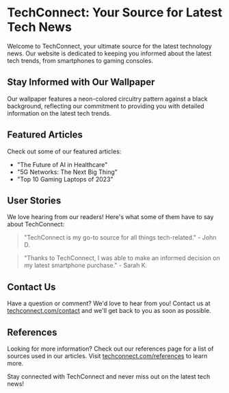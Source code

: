 <!--font:Open Sans-->

# TechConnect: Your Source for Latest Tech News

Welcome to TechConnect, your ultimate source for the latest technology news. Our website is dedicated to keeping you informed about the latest tech trends, from smartphones to gaming consoles.

## Stay Informed with Our Wallpaper

Our wallpaper features a neon-colored circuitry pattern against a black background, reflecting our commitment to providing you with detailed information on the latest tech trends.

## Featured Articles

Check out some of our featured articles:

- "The Future of AI in Healthcare"
- "5G Networks: The Next Big Thing"
- "Top 10 Gaming Laptops of 2023"

## User Stories

We love hearing from our readers! Here's what some of them have to say about TechConnect:

> "TechConnect is my go-to source for all things tech-related." - John D.

> "Thanks to TechConnect, I was able to make an informed decision on my latest smartphone purchase." - Sarah K.

## Contact Us

Have a question or comment? We'd love to hear from you! Contact us at [techconnect.com/contact](#contact) and we'll get back to you as soon as possible.

## References

Looking for more information? Check out our references page for a list of sources used in our articles. Visit [techconnect.com/references](#references) to learn more.

Stay connected with TechConnect and never miss out on the latest tech news!

<!--

Write me content for website with wallpaper which alt text is:

"A wallpaper with a repeating pattern of neon-colored circuitry, set against a black background."

The name/title of the page should not be 1:1 copy of the alt text but rather a real content of the website which is using this wallpaper.

- Use markdown format 
- Start with heading
- Heading should be short and concise
- The content should look like a real website 
- The website should not be about the wallpaper, wallpaper is just a related background
- Heading should be contain work "wallpaper" or "background"
- Include real sections like references, contact, user stories, etc. use things relevant to the page purpose.
- Feel free to use structure like headings, bullets, numbering, blockquotes, paragraphs, horizontal lines, etc.
- You can use formatting like bold or _italic_
- You can include UTF-8 emojis
- Links should be only #hash anchors (and you can refer to the document itself)
- Do not include images


---


# TechConnect: Connecting You to the Latest Technology News

Welcome to TechConnect, your one-stop-shop for all things technology! Our website provides you with the latest news, reviews, and insights on everything from smartphones to gaming consoles. 

## Stay Up-to-Date with the Latest Tech Trends

Our wallpaper featuring a repeating pattern of neon-colored circuitry against a black background perfectly captures the essence of our website. Just like the intricate circuitry in the wallpaper, we strive to provide you with a detailed understanding of the latest tech trends.

## Featured Articles

Check out some of our featured articles below:

- "The Future of AI in Healthcare" 
- "5G Networks: The Next Big Thing"
- "Top 10 Gaming Laptops of 2023"

## User Stories

We love hearing from our readers! Check out what some of our users have to say about TechConnect:

> "I've been following TechConnect for years and it's my go-to source for all things tech-related." - John D.

> "Thanks to TechConnect, I was able to make an informed decision on my latest smartphone purchase." - Sarah K.

## Contact Us

Have a question or comment? We'd love to hear from you! Contact us at [techconnect.com/contact](#contact) and we'll get back to you as soon as possible.

## References

Looking for more information? Check out our references page for a list of sources used in our articles. Visit [techconnect.com/references](#references) to learn more.

Stay connected with TechConnect and never miss out on the latest tech news!


---


Heading is too long, rewrite whole content.


---


# TechConnect: Your Source for the Latest Technology News and Insights

Welcome to TechConnect, your go-to source for the latest technology news, reviews, and insights. Our website is dedicated to keeping you up-to-date with the latest tech trends, from smartphones to gaming consoles.

## Stay Informed with Our Wallpaper

Our wallpaper features a repeating pattern of neon-colored circuitry against a black background, perfectly capturing our commitment to providing you with detailed information on the latest tech trends.

## Featured Articles

Check out some of our featured articles:

- "The Future of AI in Healthcare"
- "5G Networks: The Next Big Thing"
- "Top 10 Gaming Laptops of 2023"

## User Stories

We love hearing from our readers! Here's what some of them have to say about TechConnect:

> "TechConnect is my go-to source for all things tech-related." - John D.

> "Thanks to TechConnect, I was able to make an informed decision on my latest smartphone purchase." - Sarah K.

## Contact Us

Have a question or comment? We'd love to hear from you! Contact us at [techconnect.com/contact](#contact) and we'll get back to you as soon as possible.

## References

Looking for more information? Check out our references page for a list of sources used in our articles. Visit [techconnect.com/references](#references) to learn more.

Stay connected with TechConnect and never miss out on the latest tech news!


---


Heading is too long, rewrite whole content.


---


# TechConnect: Your Source for the Latest Tech News and Insights

Welcome to TechConnect, your go-to source for the latest technology news, reviews, and insights. Our website is dedicated to keeping you informed about the latest tech trends, from smartphones to gaming consoles.

## Stay Informed with Our Wallpaper

Our wallpaper features a neon-colored circuitry pattern against a black background, reflecting our commitment to providing you with detailed information on the latest tech trends.

## Featured Articles

Check out some of our featured articles:

- "The Future of AI in Healthcare"
- "5G Networks: The Next Big Thing"
- "Top 10 Gaming Laptops of 2023"

## User Stories

We love hearing from our readers! Here's what some of them have to say about TechConnect:

> "TechConnect is my go-to source for all things tech-related." - John D.

> "Thanks to TechConnect, I was able to make an informed decision on my latest smartphone purchase." - Sarah K.

## Contact Us

Have a question or comment? We'd love to hear from you! Contact us at [techconnect.com/contact](#contact) and we'll get back to you as soon as possible.

## References

Looking for more information? Check out our references page for a list of sources used in our articles. Visit [techconnect.com/references](#references) to learn more.

Stay connected with TechConnect and never miss out on the latest tech news!


---


Heading is too long, rewrite whole content.


---


# TechConnect: Your Source for Latest Tech News

Welcome to TechConnect, your ultimate source for the latest technology news. Our website is dedicated to keeping you informed about the latest tech trends, from smartphones to gaming consoles.

## Stay Informed with Our Wallpaper

Our wallpaper features a neon-colored circuitry pattern against a black background, reflecting our commitment to providing you with detailed information on the latest tech trends.

## Featured Articles

Check out some of our featured articles:

- "The Future of AI in Healthcare"
- "5G Networks: The Next Big Thing"
- "Top 10 Gaming Laptops of 2023"

## User Stories

We love hearing from our readers! Here's what some of them have to say about TechConnect:

> "TechConnect is my go-to source for all things tech-related." - John D.

> "Thanks to TechConnect, I was able to make an informed decision on my latest smartphone purchase." - Sarah K.

## Contact Us

Have a question or comment? We'd love to hear from you! Contact us at [techconnect.com/contact](#contact) and we'll get back to you as soon as possible.

## References

Looking for more information? Check out our references page for a list of sources used in our articles. Visit [techconnect.com/references](#references) to learn more.

Stay connected with TechConnect and never miss out on the latest tech news!


---


Write me a Google font which is best fitting for the website.

Pick from the list:
- Playfair Display
- Dancing Script
- Raleway
- Lobster
- Futura
- Open Sans
- Montserrat
- Roboto
- Inter
- Poppins
- Lato
- Exo 2
- IBM Plex Sans
- Great Vibes
- Barlow Condensed
- Alegreya
- Orbitron


Write just the font name nothing else.


---


Open Sans

-->
